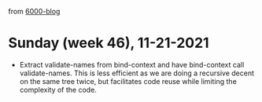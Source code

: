 from [6000-blog](../../../6000-blog.md)
# Sunday (week 46), 11-21-2021

- Extract validate-names from bind-context and have bind-context call validate-names. This is less efficient as we are doing a recursive decent on the same tree twice, but facilitates code reuse while limiting the complexity of the code.